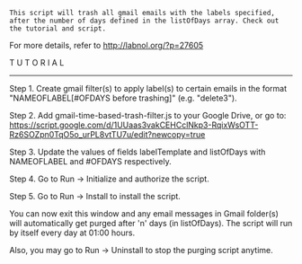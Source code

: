 	This script will trash all gmail emails with the labels specified, after the number of days defined in the listOfDays array. Check out the tutorial and script.

  For more details, refer to http://labnol.org/?p=27605


  T U T O R I A L
  - - - - - - - - 
  
  Step 1. Create gmail filter(s) to apply label(s) to certain emails in the format "NAMEOFLABEL[#OFDAYS before trashing]" (e.g. "delete3").

  Step 2. Add gmail-time-based-trash-filter.js to your Google Drive, or go to: https://script.google.com/d/1UUaas3vakCEHCclNkp3-RqixWsOTT-Rz6SOZpn0TqO5o_urPL8vtTU7u/edit?newcopy=true

  Step 3. Update the values of fields labelTemplate and listOfDays with NAMEOFLABEL and #OFDAYS respectively.
  
  Step 4. Go to Run -> Initialize and authorize the script.
  
  Step 5. Go to Run -> Install to install the script.
  
  You can now exit this window and any email messages in Gmail folder(s) will automatically 
  get purged after 'n' days (in listOfDays). The script will run by itself every day at 01:00 hours.
  
  Also, you may go to Run -> Uninstall to stop the purging script anytime.